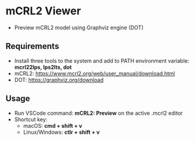 # mCRL2 Viewer

- Preview mCRL2 model using Graphviz engine (DOT)

## Requirements
- Install three tools to the system and add to PATH environment variable: **mcrl22lps, lps2lts, dot**
- mCRL2: https://www.mcrl2.org/web/user_manual/download.html
- DOT: https://graphviz.org/download

## Usage
- Run VSCode command: **mCRL2: Preview** on the active .mcrl2 editor
- Shortcut key: 
    - macOS: **cmd + shift + v**
    - Linux/Windows: **ctlr + shift + v**